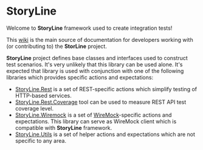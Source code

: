 # StoryLine

Welcome to **StoryLine** framework used to create integration tests!

This [wiki](https://github.com/DiamondDragon/StoryLine/wiki) is the main source of documentation for developers working with (or contributing to) the **StorLine** project.

**StoryLine** project defines base classes and interfaces used to construct test scenarios. It's very unlikely that this library can be used alone. It's expected that library is used with conjunction with one of the following libraries which provides specific actions and expectations:

* [StoryLine.Rest](https://github.com/DiamondDragon/StoryLine.Rest) is a set of REST-specific actions which simplify testing of HTTP-based services.
* [StoryLine.Rest.Coverage](https://github.com/DiamondDragon/StoryLine.Rest.Coverage/) tool can be used to measure REST API test coverage level.
* [StoryLine.Wiremock](https://github.com/DiamondDragon/StoryLine.Wiremock) is a set of [WireMock](http://wiremock.org/)-specific actions and expectations. This library can serve as WireMock client which is compatible with **StoryLine** framework.
* [StoryLine.Utils](https://github.com/DiamondDragon/StoryLine.Utils) is a set of helper actions and expectations which are not specific to any area.

